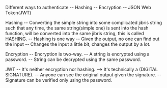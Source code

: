 Different ways to authenticate
 -- Hashing
 -- Encryption
 -- JSON Web Token(JWT)

Hashing 
 -- Converting the simple string into some complicated jibris string such that any time, the same string(simple one) is sent into the hash function, will be converted into the same jibris string, this is called HASHING.
 -- Hashing is one way
 -- Given the output, no one can find out the input
 -- Changes the input a little bit, changes the output by a lot.

Encryption
 -- Encryption is two-way.
 -- A string is encrypted using a password.
 -- String can be decrypted using the same password.

JWT
 -- It's neither encryption nor hashing.
   --> It's technically a (DIGITAL SIGNATURE).
 -- Anyone can see the original output given the signature.
 -- Signature can be verified only using the password.
